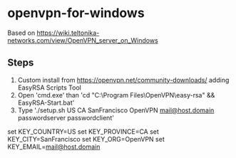 # openvpn-for-windows

Based on <https://wiki.teltonika-networks.com/view/OpenVPN_server_on_Windows>

## Steps

1. Custom install from <https://openvpn.net/community-downloads/> adding EasyRSA Scripts Tool
2. Open 'cmd.exe' than 'cd "C:\Program Files\OpenVPN\easy-rsa" && EasyRSA-Start.bat'
3. Type './setup.sh US CA SanFrancisco OpenVPN mail@host.domain passwordserver passwordclient'



set KEY_COUNTRY=US
set KEY_PROVINCE=CA
set KEY_CITY=SanFrancisco
set KEY_ORG=OpenVPN
set KEY_EMAIL=mail@host.domain